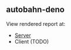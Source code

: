 ## autobahn-deno

View rendered report at:

- [Server](https://jubilant-eureka-q44yrye.pages.github.io/)
- Client (TODO)
